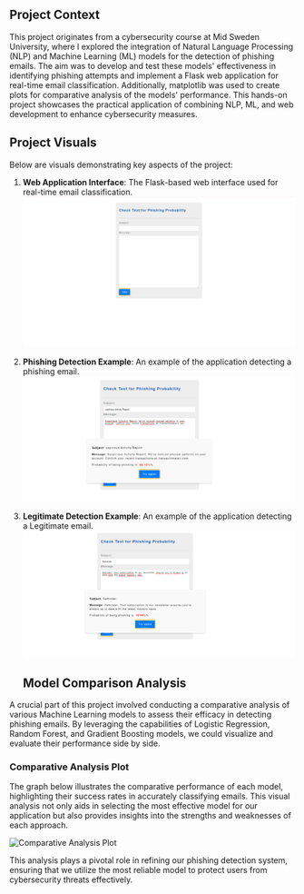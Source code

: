 ## Project Context

This project originates from a cybersecurity course at Mid Sweden University, where I explored the integration of Natural Language Processing (NLP) and Machine Learning (ML) models for the detection of phishing emails. The aim was to develop and test these models' effectiveness in identifying phishing attempts and implement a Flask web application for real-time email classification. Additionally, matplotlib was used to create plots for comparative analysis of the models' performance. This hands-on project showcases the practical application of combining NLP, ML, and web development to enhance cybersecurity measures.



## Project Visuals

Below are visuals demonstrating key aspects of the project:

1. **Web Application Interface**: The Flask-based web interface used for real-time email classification.
   ![Web Application Interface](https://github.com/KORAY-AMAN-ASLAN/cource_softwareSecurity/blob/main/firstpage.png)

2. **Phishing Detection Example**: An example of the application detecting a phishing email.
   ![Phishing Detection Example](https://github.com/KORAY-AMAN-ASLAN/cource_softwareSecurity/blob/main/phishingAttemts.png)

3. **Legitimate Detection Example**: An example of the application detecting a Legitimate email.
![Legitimate Detection Example](https://github.com/KORAY-AMAN-ASLAN/cource_softwareSecurity/blob/main/legit.png)

   ## Model Comparison Analysis

A crucial part of this project involved conducting a comparative analysis of various Machine Learning models to assess their efficacy in detecting phishing emails. By leveraging the capabilities of Logistic Regression, Random Forest, and Gradient Boosting models, we could visualize and evaluate their performance side by side.

### Comparative Analysis Plot

The graph below illustrates the comparative performance of each model, highlighting their success rates in accurately classifying emails. This visual analysis not only aids in selecting the most effective model for our application but also provides insights into the strengths and weaknesses of each approach.

![Comparative Analysis Plot](URL_TO_YOUR_GRAPH_IMAGE)

This analysis plays a pivotal role in refining our phishing detection system, ensuring that we utilize the most reliable model to protect users from cybersecurity threats effectively.

